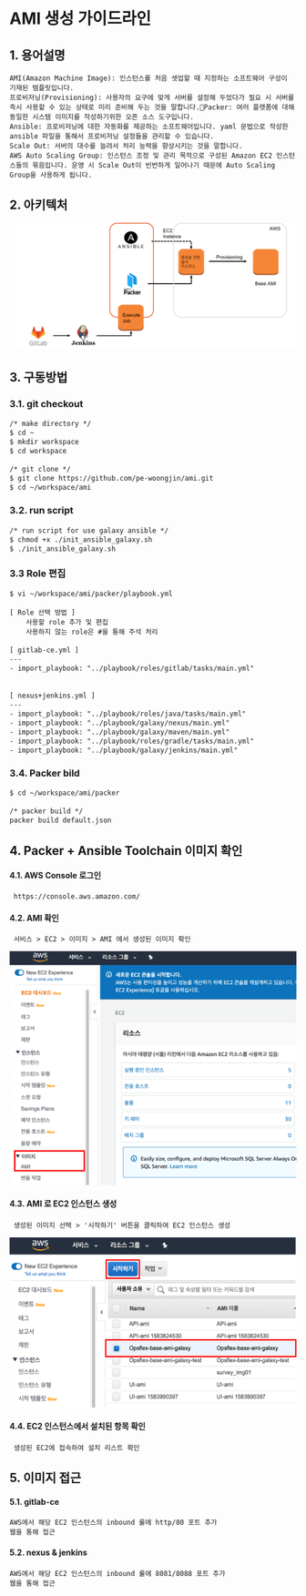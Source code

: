 # AMI  생성 가이드라인
## 1. 용어설명
```
AMI(Amazon Machine Image): 인스턴스를 처음 셋업할 때 지정하는 소프트웨어 구성이 기재된 템플릿입니다.
프로비저닝(Provisioning): 사용자의 요구에 맞게 서버를 설정해 두었다가 필요 시 서버를 즉시 사용할 수 있는 상태로 미리 준비해 두는 것을 말합니다.Packer: 여러 플랫폼에 대해 동일한 시스템 이미지를 작성하기위한 오픈 소스 도구입니다.
Ansible: 프로비저닝에 대한 자동화를 제공하는 소프트웨어입니다. yaml 문법으로 작성한 ansible 파일을 통해서 프로비저닝 설정들을 관리할 수 있습니다.
Scale Out: 서버의 대수를 늘려서 처리 능력을 향상시키는 것을 말합니다.
AWS Auto Scaling Group: 인스턴스 조정 및 관리 목적으로 구성된 Amazon EC2 인스턴스들의 묶음입니다. 운영 시 Scale Out이 빈번하게 일어나기 때문에 Auto Scaling Group을 사용하게 됩니다.
```
## 2. 아키텍처
![screen](doc/아키텍처.png)

## 3. 구동방법
### 3.1. git checkout
    /* make directory */
    $ cd ~
    $ mkdir workspace
    $ cd workspace

    /* git clone */
    $ git clone https://github.com/pe-woongjin/ami.git
    $ cd ~/workspace/ami

### 3.2. run script
    /* run script for use galaxy ansible */
    $ chmod +x ./init_ansible_galaxy.sh
    $ ./init_ansible_galaxy.sh

### 3.3 Role 편집
    $ vi ~/workspace/ami/packer/playbook.yml

    [ Role 선택 방법 ]
        사용할 role 추가 및 편집
        사용하지 않는 role은 #을 통해 주석 처리

    [ gitlab-ce.yml ]
    ---
    - import_playbook: "../playbook/roles/gitlab/tasks/main.yml"


    [ nexus+jenkins.yml ]
    ---
    - import_playbook: "../playbook/roles/java/tasks/main.yml"
    - import_playbook: "../playbook/galaxy/nexus/main.yml"
    - import_playbook: "../playbook/galaxy/maven/main.yml"
    - import_playbook: "../playbook/roles/gradle/tasks/main.yml"
    - import_playbook: "../playbook/galaxy/jenkins/main.yml"


### 3.4. Packer bild
    $ cd ~/workspace/ami/packer

    /* packer build */
    packer build default.json


## 4. Packer + Ansible Toolchain 이미지 확인
#### 4.1. AWS Console 로그인
     https://console.aws.amazon.com/

#### 4.2. AMI 확인
     서비스 > EC2 > 이미지 > AMI 에서 생성된 이미지 확인
![screen](doc/aws_ami_location.png)

#### 4.3. AMI 로 EC2 인스턴스 생성
     생성된 이미지 선택 > '시작하기' 버튼을 클릭하여 EC2 인스턴스 생성
![screen](doc/aws_ami_start.png)

#### 4.4. EC2 인스턴스에서 설치된 항목 확인
     생성된 EC2에 접속하여 설치 리스트 확인

## 5. 이미지 접근
#### 5.1. gitlab-ce
    AWS에서 해당 EC2 인스턴스의 inbound 룰에 http/80 포트 추가
    웹을 통해 접근
#### 5.2. nexus & jenkins
    AWS에서 해당 EC2 인스턴스의 inbound 룰에 8081/8088 포트 추가
    웹을 통해 접근
